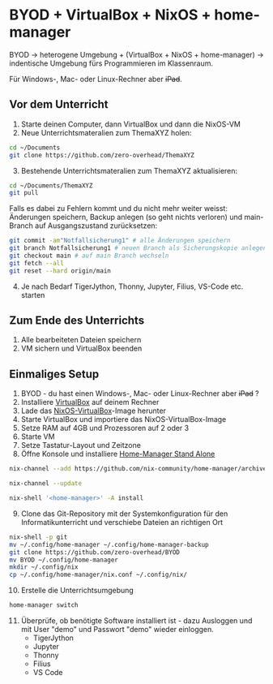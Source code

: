 # BYOD + VirtualBox + NixOS + home-manager
BYOD $\to$ heterogene Umgebung + (VirtualBox + NixOS + home-manager) $\to$ indentische Umgebung fürs Programmieren im Klassenraum.

Für Windows-, Mac- oder Linux-Rechner aber ~~iPad~~.

## Vor dem Unterricht
1. Starte deinen Computer, dann VirtualBox und dann die NixOS-VM
2. Neue Unterrichtsmateralien zum ThemaXYZ holen:
```bash
cd ~/Documents
git clone https://github.com/zero-overhead/ThemaXYZ
```
3. Bestehende Unterrichtsmateralien zum ThemaXYZ aktualisieren:
```bash
cd ~/Documents/ThemaXYZ
git pull
```
Falls es dabei zu Fehlern kommt und du nicht mehr weiter weisst: Änderungen speichern, Backup anlegen (so geht nichts verloren) und main-Branch auf Ausgangszustand zurücksetzen:
```bash
git commit -am"Notfallsicherung1" # alle Änderungen speichern
git branch Notfallsicherung1 # neuen Branch als Sicherungskopie anlegen
git checkout main # auf main Branch wechseln
git fetch --all
git reset --hard origin/main
```
4. Je nach Bedarf TigerJython, Thonny, Jupyter, Filius, VS-Code etc. starten

## Zum Ende des Unterrichts
1. Alle bearbeiteten Dateien speichern
2. VM sichern und VirtualBox beenden

## Einmaliges Setup
1. BYOD - du hast einen Windows-, Mac- oder Linux-Rechner aber ~~iPad~~ ?
2. Installiere [VirtualBox](https://www.virtualbox.org/wiki/Downloads) auf deinem Rechner
3. Lade das [NixOS-VirtualBox](https://nixos.org/download/#nixos-virtualbox)-Image herunter
4. Starte VirtualBox und importiere das NixOS-VirtualBox-Image
5. Setze RAM auf 4GB und Prozessoren auf 2 oder 3
6. Starte VM
7. Setze Tastatur-Layout und Zeitzone
8. Öffne Konsole und installiere [Home-Manager Stand Alone](https://nix-community.github.io/home-manager/index.xhtml#sec-install-standalone)
```bash
nix-channel --add https://github.com/nix-community/home-manager/archive/release-24.05.tar.gz home-manager

nix-channel --update

nix-shell '<home-manager>' -A install
```
9. Clone das Git-Repository mit der Systemkonfiguration für den Informatikunterricht und verschiebe Dateien an richtigen Ort
```bash
nix-shell -p git 
mv ~/.config/home-manager ~/.config/home-manager-backup
git clone https://github.com/zero-overhead/BYOD
mv BYOD ~/.config/home-manager
mkdir ~/.config/nix
cp ~/.config/home-manager/nix.conf ~/.config/nix/
```
10. Erstelle die Unterrichtsumgebung
```bash
home-manager switch
```
11. Überprüfe, ob benötigte Software installiert ist - dazu Ausloggen und mit User "demo" und Passwort "demo" wieder einloggen.
    - TigerJython
    - Jupyter
    - Thonny
    - Filius
    - VS Code
